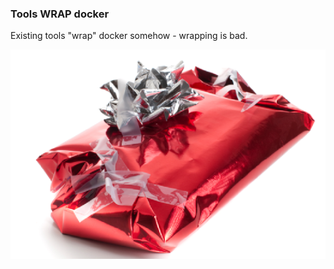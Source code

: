 ### Tools WRAP docker

Existing tools "wrap" docker somehow - wrapping is bad.

![Wrapped](images/wrapped.png "Wrapped")